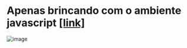 # Apenas brincando com o ambiente javascript **[[link]](https://erbert-gadelha.github.io/Teste_Colisoes)**

![image](https://github.com/erbert-gadelha/Teste_Colisoes/assets/48739173/9e59a391-6150-4235-9fad-0a2e7a40ee76)



